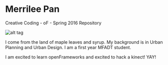 # Merrilee Pan
Creative Coding - oF - Spring 2016 Repository

![alt tag](https://lh3.googleusercontent.com/-dlmqy8HfYZ8/AAAAAAAAAAI/AAAAAAAAAcA/MgBWZh3vuUc/s120-c/photo.jpg)

I come from the land of maple leaves and syrup. My background is in Urban Planning and Urban Design. I am a first year MFADT student.

I am excited to learn openFrameworks and excited to hack a kinect! YAY! 

